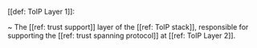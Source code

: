 [[def: ToIP Layer 1]]:

~ The [[ref: trust support]] layer of the [[ref: ToIP stack]], responsible for supporting the [[ref: trust spanning protocol]] at [[ref: ToIP Layer 2]].

